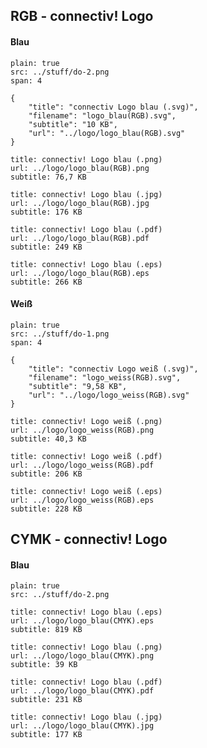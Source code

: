 ## RGB - connectiv! Logo

#### Blau

```image
plain: true
src: ../stuff/do-2.png
span: 4
```

```download|span-3
{
    "title": "connectiv Logo blau (.svg)",
    "filename": "logo_blau(RGB).svg",
    "subtitle": "10 KB",
    "url": "../logo/logo_blau(RGB).svg"
}
```

```download|span-3
title: connectiv! Logo blau (.png)
url: ../logo/logo_blau(RGB).png
subtitle: 76,7 KB
```

```download|span-3
title: connectiv! Logo blau (.jpg)
url: ../logo/logo_blau(RGB).jpg
subtitle: 176 KB
```

```download|span-3
title: connectiv! Logo blau (.pdf)
url: ../logo/logo_blau(RGB).pdf
subtitle: 249 KB
```

```download|span-3
title: connectiv! Logo blau (.eps)
url: ../logo/logo_blau(RGB).eps
subtitle: 266 KB
```

#### Weiß

```image
plain: true
src: ../stuff/do-1.png
span: 4
```

```download|span-3
{
    "title": "connectiv Logo weiß (.svg)",
    "filename": "logo_weiss(RGB).svg",
    "subtitle": "9,58 KB",
    "url": "../logo/logo_weiss(RGB).svg"
}
```

```download|span-3
title: connectiv! Logo weiß (.png)
url: ../logo/logo_weiss(RGB).png
subtitle: 40,3 KB
```

```download|span-3
title: connectiv! Logo weiß (.pdf)
url: ../logo/logo_weiss(RGB).pdf
subtitle: 206 KB
```

```download|span-3
title: connectiv! Logo weiß (.eps)
url: ../logo/logo_weiss(RGB).eps
subtitle: 228 KB
```

## CYMK - connectiv! Logo

#### Blau

```image
plain: true
src: ../stuff/do-2.png
```

```download|span-3
title: connectiv! Logo blau (.eps)
url: ../logo/logo_blau(CMYK).eps
subtitle: 819 KB
```

```download|span-3
title: connectiv! Logo blau (.png)
url: ../logo/logo_blau(CMYK).png
subtitle: 39 KB
```
```download|span-3
title: connectiv! Logo blau (.pdf)
url: ../logo/logo_blau(CMYK).pdf
subtitle: 231 KB
```

```download|span-3
title: connectiv! Logo blau (.jpg)
url: ../logo/logo_blau(CMYK).jpg
subtitle: 177 KB
```